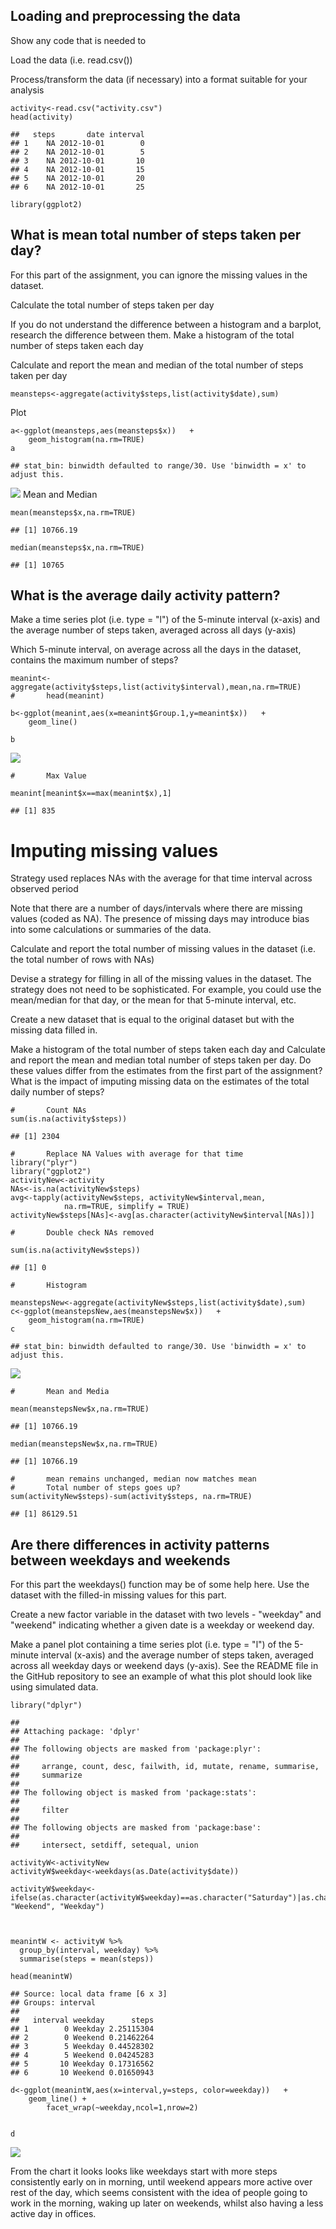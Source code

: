 Loading and preprocessing the data
----------------------------------

Show any code that is needed to

Load the data (i.e. read.csv())

Process/transform the data (if necessary) into a format suitable for
your analysis

    activity<-read.csv("activity.csv")
    head(activity)

    ##   steps       date interval
    ## 1    NA 2012-10-01        0
    ## 2    NA 2012-10-01        5
    ## 3    NA 2012-10-01       10
    ## 4    NA 2012-10-01       15
    ## 5    NA 2012-10-01       20
    ## 6    NA 2012-10-01       25

    library(ggplot2)

What is mean total number of steps taken per day?
-------------------------------------------------

For this part of the assignment, you can ignore the missing values in
the dataset.

Calculate the total number of steps taken per day

If you do not understand the difference between a histogram and a
barplot, research the difference between them. Make a histogram of the
total number of steps taken each day

Calculate and report the mean and median of the total number of steps
taken per day

    meansteps<-aggregate(activity$steps,list(activity$date),sum)

Plot

    a<-ggplot(meansteps,aes(meansteps$x))   +
        geom_histogram(na.rm=TRUE)
    a

    ## stat_bin: binwidth defaulted to range/30. Use 'binwidth = x' to adjust this.

![](PA1_template_files/figure-markdown_strict/unnamed-chunk-3-1.png)
Mean and Median

    mean(meansteps$x,na.rm=TRUE)

    ## [1] 10766.19

    median(meansteps$x,na.rm=TRUE)

    ## [1] 10765

What is the average daily activity pattern?
-------------------------------------------

Make a time series plot (i.e. type = "l") of the 5-minute interval
(x-axis) and the average number of steps taken, averaged across all days
(y-axis)

Which 5-minute interval, on average across all the days in the dataset,
contains the maximum number of steps?

    meanint<-aggregate(activity$steps,list(activity$interval),mean,na.rm=TRUE)
    #       head(meanint)

    b<-ggplot(meanint,aes(x=meanint$Group.1,y=meanint$x))   +
        geom_line()

    b

![](PA1_template_files/figure-markdown_strict/unnamed-chunk-5-1.png)

    #       Max Value

    meanint[meanint$x==max(meanint$x),1]

    ## [1] 835

Imputing missing values
=======================

Strategy used replaces NAs with the average for that time interval
across observed period

Note that there are a number of days/intervals where there are missing
values (coded as NA). The presence of missing days may introduce bias
into some calculations or summaries of the data.

Calculate and report the total number of missing values in the dataset
(i.e. the total number of rows with NAs)

Devise a strategy for filling in all of the missing values in the
dataset. The strategy does not need to be sophisticated. For example,
you could use the mean/median for that day, or the mean for that
5-minute interval, etc.

Create a new dataset that is equal to the original dataset but with the
missing data filled in.

Make a histogram of the total number of steps taken each day and
Calculate and report the mean and median total number of steps taken per
day. Do these values differ from the estimates from the first part of
the assignment? What is the impact of imputing missing data on the
estimates of the total daily number of steps?

    #       Count NAs
    sum(is.na(activity$steps))

    ## [1] 2304

    #       Replace NA Values with average for that time
    library("plyr")
    library("ggplot2")
    activityNew<-activity
    NAs<-is.na(activityNew$steps)
    avg<-tapply(activityNew$steps, activityNew$interval,mean,
                na.rm=TRUE, simplify = TRUE)
    activityNew$steps[NAs]<-avg[as.character(activityNew$interval[NAs])]

    #       Double check NAs removed

    sum(is.na(activityNew$steps))

    ## [1] 0

    #       Histogram

    meanstepsNew<-aggregate(activityNew$steps,list(activity$date),sum)
    c<-ggplot(meanstepsNew,aes(meanstepsNew$x))   +
        geom_histogram(na.rm=TRUE)
    c

    ## stat_bin: binwidth defaulted to range/30. Use 'binwidth = x' to adjust this.

![](PA1_template_files/figure-markdown_strict/unnamed-chunk-6-1.png)

    #       Mean and Media

    mean(meanstepsNew$x,na.rm=TRUE)

    ## [1] 10766.19

    median(meanstepsNew$x,na.rm=TRUE)

    ## [1] 10766.19

    #       mean remains unchanged, median now matches mean
    #       Total number of steps goes up?
    sum(activityNew$steps)-sum(activity$steps, na.rm=TRUE)

    ## [1] 86129.51

Are there differences in activity patterns between weekdays and weekends
------------------------------------------------------------------------

For this part the weekdays() function may be of some help here. Use the
dataset with the filled-in missing values for this part.

Create a new factor variable in the dataset with two levels - "weekday"
and "weekend" indicating whether a given date is a weekday or weekend
day.

Make a panel plot containing a time series plot (i.e. type = "l") of the
5-minute interval (x-axis) and the average number of steps taken,
averaged across all weekday days or weekend days (y-axis). See the
README file in the GitHub repository to see an example of what this plot
should look like using simulated data.

    library("dplyr")

    ## 
    ## Attaching package: 'dplyr'
    ## 
    ## The following objects are masked from 'package:plyr':
    ## 
    ##     arrange, count, desc, failwith, id, mutate, rename, summarise,
    ##     summarize
    ## 
    ## The following object is masked from 'package:stats':
    ## 
    ##     filter
    ## 
    ## The following objects are masked from 'package:base':
    ## 
    ##     intersect, setdiff, setequal, union

    activityW<-activityNew
    activityW$weekday<-weekdays(as.Date(activity$date))
            
    activityW$weekday<-ifelse(as.character(activityW$weekday)==as.character("Saturday")|as.character(activityW$weekday)=="Sunday", "Weekend", "Weekday")
        
        
        
    meanintW <- activityW %>%
      group_by(interval, weekday) %>%
      summarise(steps = mean(steps))    
        
    head(meanintW)    

    ## Source: local data frame [6 x 3]
    ## Groups: interval
    ## 
    ##   interval weekday      steps
    ## 1        0 Weekday 2.25115304
    ## 2        0 Weekend 0.21462264
    ## 3        5 Weekday 0.44528302
    ## 4        5 Weekend 0.04245283
    ## 5       10 Weekday 0.17316562
    ## 6       10 Weekend 0.01650943

    d<-ggplot(meanintW,aes(x=interval,y=steps, color=weekday))   +
        geom_line() +
            facet_wrap(~weekday,ncol=1,nrow=2)
        

    d

![](PA1_template_files/figure-markdown_strict/unnamed-chunk-7-1.png)

From the chart it looks looks like weekdays start with more steps
consistently early on in morning, until weekend appears more active over
rest of the day, which seems consistent with the idea of people going to
work in the morning, waking up later on weekends, whilst also having a
less active day in offices.
